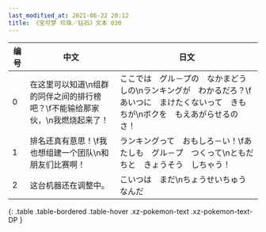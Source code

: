 ```yaml
---
last_modified_at: 2021-06-22 20:12
title: 《宝可梦 珍珠／钻石》文本 030
---
```

| 编号 | 中文 | 日文 |
| ---- | ---- | ---- |
| 0 | 在这里可以知道\n组群的同伴之间的排行榜吧？\f不能输给那家伙，\n我燃烧起来了！ | ここでは　グル－プの　なかまどうしの\nランキングが　わかるだろ？\fあいつに　まけたくないって　きもちが\nボクを　もえあがらせるのさ！ |
| 1 | 排名还真有意思！\f我也想组建一个团队\n和朋友们比赛啊！ | ランキングって　おもしろ－い！\fあたしも　グル－プ　つくって\nともだちと　きょうそう　しちゃう！ |
| 2 | 这台机器还在调整中。 | こいつは　まだ\nちょうせいちゅう　なんだ |
{: .table .table-bordered .table-hover .xz-pokemon-text .xz-pokemon-text-DP }